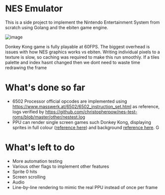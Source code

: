 # NES Emulator
This is a side project to implement the Nintendo Entertainment System from scratch using Golang and the ebiten game engine. 

![image](https://github.com/user-attachments/assets/f9927846-d23b-4b25-9cd6-34ef220bff8c)

Donkey Kong game is fully playable at 60FPS. The biggest overhead is issues with how NES graphics works vs ebiten. Writing individual pixels to a texture is slow, so caching was required to make
this run smoothly. If a tiles palette and index hasnt changed then we dont need to waste time redrawing the frame

# What's done so far
* 6502 Processor official opcodes are implemented using https://www.masswerk.at/6502/6502_instruction_set.html as reference, logs verified by https://github.com/christopherpow/nes-test-roms/blob/master/other/nestest.log 
* PPU can render single screen games such Donkey Kong, displaying sprites in full colour ([reference here](https://www.nesdev.org/wiki/PPU_OAM)) and background [reference here](https://www.nesdev.org/wiki/PPU_pattern_tables). G



# What's left to do
* More automation testing
* Various other flags to implement other features
* Sprite 0 hits
* Screen scrolling
* Audio
* Line-by-line rendering to mimic the real PPU instead of once per frame
